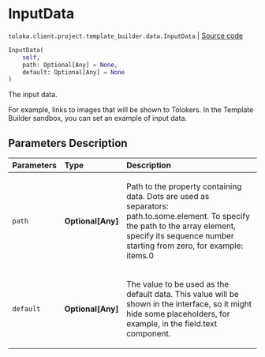 # InputData
`toloka.client.project.template_builder.data.InputData` | [Source code](https://github.com/Toloka/toloka-kit/blob/v1.1.2/src/client/project/template_builder/data.py#L42)

```python
InputData(
    self,
    path: Optional[Any] = None,
    default: Optional[Any] = None
)
```

The input data.


For example, links to images that will be shown to Tolokers. In the Template Builder sandbox, you can
set an example of input data.

## Parameters Description

| Parameters | Type | Description |
| :----------| :----| :-----------|
`path`|**Optional\[Any\]**|<p>Path to the property containing data. Dots are used as separators: path.to.some.element. To specify the path to the array element, specify its sequence number starting from zero, for example: items.0</p>
`default`|**Optional\[Any\]**|<p>The value to be used as the default data. This value will be shown in the interface, so it might hide some placeholders, for example, in the field.text component.</p>
